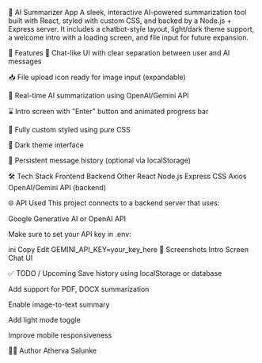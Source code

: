 🧠 AI Summarizer App
A sleek, interactive AI-powered summarization tool built with React, styled with custom CSS, and backed by a Node.js + Express server. It includes a chatbot-style layout, light/dark theme support, a welcome intro with a loading screen, and file input for future expansion.

🚀 Features
🤖 Chat-like UI with clear separation between user and AI messages

📥 File upload icon ready for image input (expandable)

🧪 Real-time AI summarization using OpenAI/Gemini API

⌛ Intro screen with "Enter" button and animated progress bar

🎨 Fully custom styled using pure CSS

🌙 Dark theme interface

🔁 Persistent message history (optional via localStorage)

🛠️ Tech Stack
Frontend	Backend	Other
React	Node.js	Express
CSS	Axios	OpenAI/Gemini API (backend)

🌐 API Used
This project connects to a backend server that uses:

Google Generative AI or OpenAI API

Make sure to set your API key in .env:

ini
Copy
Edit
GEMINI_API_KEY=your_key_here
📸 Screenshots
Intro Screen	Chat UI

✅ TODO / Upcoming
 Save history using localStorage or database

 Add support for PDF, DOCX summarization

 Enable image-to-text summary

 Add light mode toggle

 Improve mobile responsiveness

👨‍💻 Author
Atherva Salunke